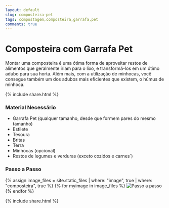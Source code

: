 ```yaml
---
layout: default
slug: composteira-pet
tags: compostagem,composteira,garrafa,pet
comments: true
---
```

# Composteira com Garrafa Pet

Montar uma composteira é uma ótima forma de aproveitar restos de alimentos que geralmente iriam para o lixo, e transformá-los em 
um ótimo adubo para sua horta. Além mais, com a utilização de minhocas, você consegue também um dos adubos mais eficientes que 
existem, o húmus de minhoca.

{% include share.html %}

### Material Necessário
- Garrafa Pet (qualquer tamanho, desde que formem pares do mesmo tamanho)
- Estilete
- Tesoura
- Britas
- Terra
- Minhocas (opcional)
- Restos de legumes e verduras (exceto cozidos e carnes`)
	
### Passo a Passo

{% assign image_files = site.static_files | where: "image", true | where: "composteira", true %}
{% for myimage in image_files %}
<img src="{{ site.baseurl }}/{{ myimage.path }}" alt="Passo a passo" class="img-responsive thumbnail">
{% endfor %}

{% include share.html %}
